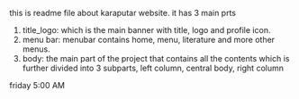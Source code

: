 this is readme file about karaputar website. 
it has 3 main prts
1. title_logo: which is the main banner with title, logo and profile icon. 
2. menu bar: menubar contains home, menu, literature and more other menus. 
3. body:
the main part of the project that contains all the contents which is further divided into 3 subparts, left column, central body, right column 

friday 5:00 AM
